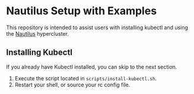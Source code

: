 # Nautilus Setup with Examples
This repository is intended to assist users with installing
kubectl and using the [Nautilus](https://portal.nrp-nautilus.io/) hypercluster. 

## Installing Kubectl
If you already have Kubectl installed, you can skip to the next section.
1. Execute the script located in `scripts/install-kubectl.sh`.
2. Restart your shell, or source your rc config file.
   
